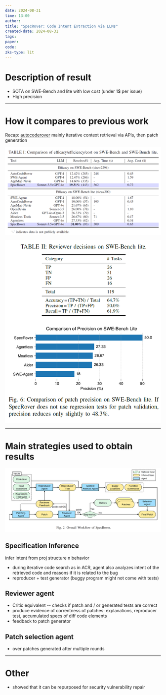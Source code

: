 ```yaml
---
date: 2024-08-31
time: 13:00
author: 
title: "SpecRover: Code Intent Extraction via LLMs"
created-date: 2024-08-31
tags: 
paper: 
code: 
zks-type: lit
---
```

# Description of result
- SOTA on SWE-Bench and lite with low cost (under 1$ per issue)
- High precision

---
# How it compares to previous work
Recap: [autocoderover](autocoderover.md) mainly iterative context retrieval via APIs, then patch generation

![](assets/Pasted%20image%2020240831154725.png)

![](assets/Pasted%20image%2020240831154821.png)

---
# Main strategies used to obtain results
![](assets/Pasted%20image%2020240831154632.png)
## Specification Inference
infer intent from proj structure n behavior
- during iterative code search as in ACR, agent also analyzes intent of the retrieved code and reasons if it is related to the bug
- reproducer + test generator (buggy program might not come with tests)

## Reviewer agent
- Critic equivalent -- checks if patch and / or generated tests are correct
- produce evidence of correntness of patches: explanations, reproducer test, accumulated specs of diff code elements
- feedback to patch generator

## Patch selection agent
- over patches generated after multiple rounds

---

# Other
- showed that it can be repurposed for security vulnerability repair